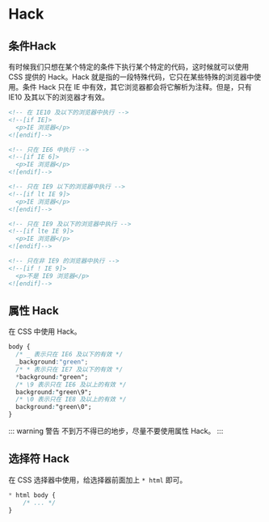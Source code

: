 # Hack

## 条件Hack

有时候我们只想在某个特定的条件下执行某个特定的代码，这时候就可以使用 CSS 提供的 Hack。Hack 就是指的一段特殊代码，它只在某些特殊的浏览器中使用。条件 Hack 只在 IE 中有效，其它浏览器都会将它解析为注释。但是，只有 IE10 及其以下的浏览器才有效。

```html
<!-- 在 IE10 及以下的浏览器中执行 -->
<!--[if IE]>
  <p>IE 浏览器</p>
<![endif]-->

<!-- 只在 IE6 中执行 -->
<!--[if IE 6]>
  <p>IE 浏览器</p>
<![endif]-->

<!-- 只在 IE9 以下的浏览器中执行 -->
<!--[if lt IE 9]>
  <p>IE 浏览器</p>
<![endif]-->

<!-- 只在 IE9 及以下的浏览器中执行 -->
<!--[if lte IE 9]>
  <p>IE 浏览器</p>
<![endif]-->

<!-- 只在非 IE9 的浏览器中执行 -->
<!--[if ! IE 9]>
  <p>不是 IE9 浏览器</p>
<![endif]-->
```

## 属性 Hack

在 CSS 中使用 Hack。

```css
body {
  /* _ 表示只在 IE6 及以下的有效 */
  _background:"green";
  /* * 表示只在 IE7 及以下的有效 */
  *background:"green";
  /* \9 表示只在 IE6 及以上的有效 */
  background:"green\9";
  /* \0 表示只在 IE8 及以上的有效 */
  background:"green\0";
}
```

::: warning 警告
不到万不得已的地步，尽量不要使用属性 Hack。
:::

## 选择符 Hack

在 CSS 选择器中使用，给选择器前面加上 `* html` 即可。

```css
* html body {
    /* ... */
}
```
